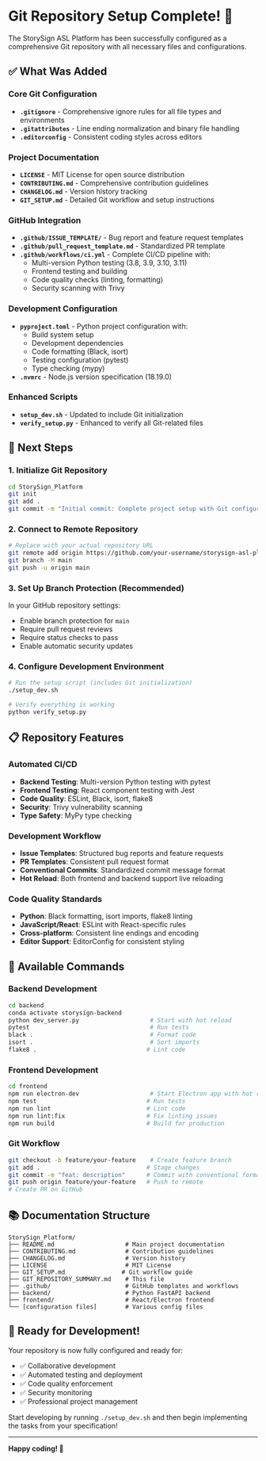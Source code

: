 # Git Repository Setup Complete! 🎉

The StorySign ASL Platform has been successfully configured as a comprehensive Git repository with all necessary files and configurations.

## ✅ What Was Added

### Core Git Configuration

- **`.gitignore`** - Comprehensive ignore rules for all file types and environments
- **`.gitattributes`** - Line ending normalization and binary file handling
- **`.editorconfig`** - Consistent coding styles across editors

### Project Documentation

- **`LICENSE`** - MIT License for open source distribution
- **`CONTRIBUTING.md`** - Comprehensive contribution guidelines
- **`CHANGELOG.md`** - Version history tracking
- **`GIT_SETUP.md`** - Detailed Git workflow and setup instructions

### GitHub Integration

- **`.github/ISSUE_TEMPLATE/`** - Bug report and feature request templates
- **`.github/pull_request_template.md`** - Standardized PR template
- **`.github/workflows/ci.yml`** - Complete CI/CD pipeline with:
  - Multi-version Python testing (3.8, 3.9, 3.10, 3.11)
  - Frontend testing and building
  - Code quality checks (linting, formatting)
  - Security scanning with Trivy

### Development Configuration

- **`pyproject.toml`** - Python project configuration with:
  - Build system setup
  - Development dependencies
  - Code formatting (Black, isort)
  - Testing configuration (pytest)
  - Type checking (mypy)
- **`.nvmrc`** - Node.js version specification (18.19.0)

### Enhanced Scripts

- **`setup_dev.sh`** - Updated to include Git initialization
- **`verify_setup.py`** - Enhanced to verify all Git-related files

## 🚀 Next Steps

### 1. Initialize Git Repository

```bash
cd StorySign_Platform
git init
git add .
git commit -m "Initial commit: Complete project setup with Git configuration"
```

### 2. Connect to Remote Repository

```bash
# Replace with your actual repository URL
git remote add origin https://github.com/your-username/storysign-asl-platform.git
git branch -M main
git push -u origin main
```

### 3. Set Up Branch Protection (Recommended)

In your GitHub repository settings:

- Enable branch protection for `main`
- Require pull request reviews
- Require status checks to pass
- Enable automatic security updates

### 4. Configure Development Environment

```bash
# Run the setup script (includes Git initialization)
./setup_dev.sh

# Verify everything is working
python verify_setup.py
```

## 📋 Repository Features

### Automated CI/CD

- **Backend Testing**: Multi-version Python testing with pytest
- **Frontend Testing**: React component testing with Jest
- **Code Quality**: ESLint, Black, isort, flake8
- **Security**: Trivy vulnerability scanning
- **Type Safety**: MyPy type checking

### Development Workflow

- **Issue Templates**: Structured bug reports and feature requests
- **PR Templates**: Consistent pull request format
- **Conventional Commits**: Standardized commit message format
- **Hot Reload**: Both frontend and backend support live reloading

### Code Quality Standards

- **Python**: Black formatting, isort imports, flake8 linting
- **JavaScript/React**: ESLint with React-specific rules
- **Cross-platform**: Consistent line endings and encoding
- **Editor Support**: EditorConfig for consistent styling

## 🔧 Available Commands

### Backend Development

```bash
cd backend
conda activate storysign-backend
python dev_server.py                    # Start with hot reload
pytest                                  # Run tests
black .                                 # Format code
isort .                                 # Sort imports
flake8 .                               # Lint code
```

### Frontend Development

```bash
cd frontend
npm run electron-dev                    # Start Electron app with hot reload
npm test                               # Run tests
npm run lint                           # Lint code
npm run lint:fix                       # Fix linting issues
npm run build                          # Build for production
```

### Git Workflow

```bash
git checkout -b feature/your-feature    # Create feature branch
git add .                              # Stage changes
git commit -m "feat: description"      # Commit with conventional format
git push origin feature/your-feature   # Push to remote
# Create PR on GitHub
```

## 📚 Documentation Structure

```
StorySign_Platform/
├── README.md                    # Main project documentation
├── CONTRIBUTING.md              # Contribution guidelines
├── CHANGELOG.md                 # Version history
├── LICENSE                      # MIT License
├── GIT_SETUP.md                # Git workflow guide
├── GIT_REPOSITORY_SUMMARY.md    # This file
├── .github/                     # GitHub templates and workflows
├── backend/                     # Python FastAPI backend
├── frontend/                    # React/Electron frontend
└── [configuration files]        # Various config files
```

## 🎯 Ready for Development!

Your repository is now fully configured and ready for:

- ✅ Collaborative development
- ✅ Automated testing and deployment
- ✅ Code quality enforcement
- ✅ Security monitoring
- ✅ Professional project management

Start developing by running `./setup_dev.sh` and then begin implementing the tasks from your specification!

---

**Happy coding! 🚀**
